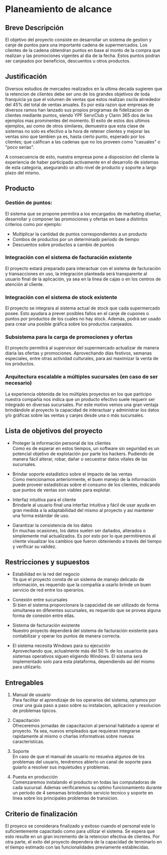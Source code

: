 # Planeamiento de alcance

## Breve Descripción


El objetivo del proyecto consiste en desarrollar un sistema de gestion y canje de puntos para una importante cadena de supermercados. Los clientes de la cadena obtendran puntos en base al monto de la compra que realizan y las promociones vigentes al dia de la fecha. Estos puntos podran ser canjeados por beneficios, descuentos u otros productos. 

## Justificación

Diversos estudios de mercadeo realizados en la ultima decada sugieren que la retencion de clientes debe ser uno de los grandes objetivos de toda franquicia ya que el volumen de ventas que estos realizan oscila alrrededor del 45% del total de ventas anuales.
Es por esta razon que empresas de diversos ramos han lanzado sus propios programas de fidelizacion de clientes mediante puntos, siendo YPF ServiClub y Clarin 365 dos de los ejemplos mas prominentes del momento. El exito de estos dos ultimos ejemplos, asi como de otros similares, demuestra que esta clase de sistemas no solo es efectivo a la hora de retener clientes y mejorar las ventas sino que tambien ya es, hasta cierto punto, esperado por los clientes; que califican a las cadenas que no los proveen como "casuales" o "poco serias".

A consecuencia de esto, nuestra empresa pone a disposicion del cliente la experiencia de haber participado activamente en el desarrollo de sistemas de esta categoria, asegurando un alto nivel de producto y soporte a largo plazo del mismo.  

## Producto

### Gestión de puntos:
El sistema que se propone permitira a los encargados de marketing diseñar, desarrollar y componer las promociones y ofertas en base a distintos criterios como por ejemplo:
  * Multiplicar la cantidad de puntos correspondientes a un producto
  * Combos de productos por un determinado periodo de tiempo
  * Descuentos sobre productos a cambio de puntos

### Integración con el sistema de facturación existente
El proyecto estará preparado para interactuar con el sistema de facturación y transacciones en uso, la integración planteada será transparente al usuario final de la aplicación, ya sea en la línea de cajas o en los centros de atención al cliente.

### Integración con el sistema de stock existente
El proyecto se integrara al sistema actual de stock que cada supermercado posee. Esto ayudara a prever posibles fallos en el canje de cupones o puntos por productos de los cuales no hay stock. Además, podrá ser usado para crear una posible gráfica sobre los productos canjeados.

### Subsistema para la carga de promociones y ofertas
El proyecto permitirá al supervisor del supermercado actualizar de manera diaria las ofertas y promociones. Aprovechando días festivos, semanas especiales, entre otras actividad culturales, para así maximizar la venta de los productos.

### Arquitectura escalable a múltiples sucursales (en caso de ser necesario)
La experiencia obtenida de los múltiples proyectos en los que participo nuestra compañía nos indica que un producto efectivo suele requerir ser integrado en diversas sucursales. Por este motivo vemos una gran ventaja brindándole al proyecto la capacidad de interactuar y administrar los datos y/o gráficas sobre las ventas y canjes desde una o más sucursales.

## Lista de objetivos del proyecto

* Proteger la información personal de los clientes  
Como es de esperar en estos tiempos, un software sin seguridad es un potencial objetivo de explotación por parte los hackers. Pudiendo de manera fácil alterar, robar, dañar o secuestrar datos vitales de las sucursales.

* Brindar soporte estadístico sobre el impacto de las ventas  
Como mencionamos anteriormente, el buen manejo de la información puede proveer estadisticas sobre el consumo de los clientes, indicando que puntos de ventas son viables para explotar.

* Interfaz intuitiva para el cliente  
Brindarle al usuario final una interfaz intuitiva y fácil de usar ayuda en gran medida a la adaptabilidad del mismo al proyecto y así mantener una forma estándar de uso.

* Garantizar la consistencia de los datos  
En muchas ocasiones, los datos suelen ser dañados, alterados o simplemente mal actualizados. Es por esto por lo que permitiremos al cliente visualizar los cambios que fueron obteniendo a través del tiempo y verificar su validez.

## Restricciones y supuestos

* Estabilidad en la red del negocio  
Ya que el proyecto consta de un sistema de manejo delicado de información, es requerido que la compañía a usarlo brinde un buen servicio de red entre los operarios.


* Conexión entre sucursales  
Si bien el sistema proporcionara la capacidad de ser utilizado de forma simultanea en diferentes sucursales, es requerido que se provea alguna forma de conexión entre ellas.


* Sistema de facturación existente  
Nuestro proyecto dependerá del sistema de facturación existente para contabilizar y operar los puntos de manera correcta.


* El sistema necesita Windows para su ejecución  
Aprovechando que, actualmente más del 50 % de los usuarios de sistemas operativos siguen eligiendo Windows. El sistema será implementado solo para esta plataforma, dependiendo así del mismo para utilizarlo.

## Entregables

1. Manual de usuario  
Para facilitar el aprendizaje de los operarios del sistema, optamos por crear una guia paso a paso sobre su instalacion, aplicacion y resolucion de problemas tipicos.      


2. Capacitación  
Ofreceremos jornadas de capacitacion al personal habitado a operar el proyecto. Ya sea, nuevos empleados que requieran integrarse rapidamente al mismo o charlas informativas sobre nuevas caracteristicas.


3. Soporte  
En caso de que el manual de usuario no resuelva algunos de los problemas del usuario, tendremos abierto un canal de soporte para guiarlo a resolver sus inquietudes y problemas.


4. Puesta en producción  
Comenzaremos instalando el producto en todas las computadoras de cada sucursal. Ademas verificaremos su optimo funcionamiento durante un periodo de 4 semamas brindandole servicio tecnico y soporte en linea sobre los principales problemas de transicion.

## Criterio de finalización
El proyeco se considerara finalizado y exitoso cuando el personal este lo suficientemente capacitado como para utilizar el sistema. Se espera que esto resulte en un gran incremento de la retencion efectiva de clientes.
Por otra parte, el exito del proyecto dependera de la capacidad de terminarlo en el tiempo estimado con las funcionalidades previamente establecidas.
